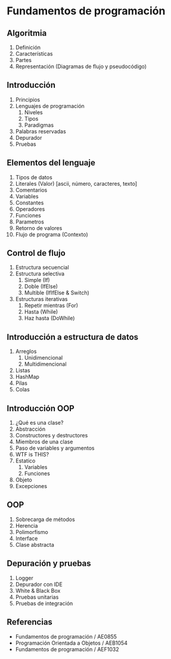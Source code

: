 # Fundamentos de programación

## Algoritmia

1. Definición
2. Características
3. Partes
4. Representación (Diagramas de flujo y pseudocódigo)

## Introducción

1. Principios
2. Lenguajes de programación
   1. Niveles
   2. Tipos
   3. Paradigmas
3. Palabras reservadas
4. Depurador
5. Pruebas

## Elementos del lenguaje

1. Tipos de datos
2. Literales (Valor) [ascii, número, caracteres, texto]
3. Comentarios
4. Variables
5. Constantes
6. Operadores
7. Funciones
8. Parametros
9. Retorno de valores
10. Flujo de programa (Contexto)

## Control de flujo

1. Estructura secuencial
2. Estructura selectiva
   1. Simple (If)
   2. Doble (IfElse)
   3. Multible (IfIfElse & Switch)
3. Estructuras iterativas
   1. Repetir mientras (For)
   2. Hasta (While)
   3. Haz hasta (DoWhile)

## Introducción a estructura de datos

1. Arreglos
   1. Unidimencional
   2. Multidimencional
2. Listas
3. HashMap
4. Pilas
5. Colas

## Introducción OOP

1. ¿Qué es una clase?
2. Abstracción
3. Constructores y destructores
4. Miembros de una clase
5. Paso de variables y argumentos
6. WTF is THIS?
7. Estatico
   1. Variables
   2. Funciones
8. Objeto
9. Excepciones

## OOP

1. Sobrecarga de métodos
2. Herencia
3. Polimorfismo
4. Interface
5. Clase abstracta

## Depuración y pruebas

1. Logger
2. Depurador con IDE
3. White & Black Box
4. Pruebas unitarias
5. Pruebas de integración

## Referencias

- Fundamentos de programación / AE0855
- Programación Orientada a Objetos / AEB1054
- Fundamentos de programación / AEF1032
